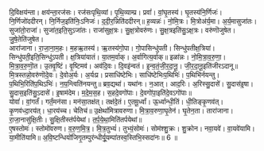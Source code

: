 

  
दि॒विक्षय॑न्ता। क्षय॑न्ता॒रज॑सः। रज॑सःपृथि॒व्यां। पृ॒थि॒व्याम्प्र। प्रवां॑। वां॒घृ॒तस्य॑। घृ॒तस्य॑नि॒र्णिजः॑। नि॒र्णिजो॑ददीरन्। नि॒र्निज॒इति॑निः॒ऽनिजः॑। द॒दी॒र॒न्निति॑ददीरन्॥ ह॒व्यन्नः॑। नो॒मि॒त्रः। मि॒त्रोअ॑र्य॒मा। अ॒र्य॒मासुजा॑तः। सुजा॑तो॒राजा॑। सुजा॑त॒इति॒सुऽजा॑तः। राजा॑सुक्ष॒त्रः। सु॒क्ष॒त्रोवरु॑णः। सु॒क्ष॒त्रइति॑सु॒ऽक्ष॒त्रः। वरु॑णॊजुषेत। जु॒षे॒तेति॑जुषेत।  
आरा॑जाना। रा॒जा॒ना॒म॒हः। म॒हऋ॒तस्य॑। ऋ॒तस्य॑गो॒पा। गो॒पासिन्धु॑पती। सिन्धु॑पतीक्ष॒त्रिया॑। सिन्धु॑पती॒इति॒सिन्धु॑ऽपती। क्ष॒त्रिया॑यातं। या॒तम॒र्वाक्। अ॒र्वागित्य॒र्वाक्॥ इळा॑न्नः। नो॒मि॒त्रा॒व॒रु॒णा॒। मि॒त्रा॒व॒रु॒णॊ॒त। उ॒तवृ॒ष्टिं। वृ॒ष्टिमव॑। अव॑दि॒वः। दि॒वइ॑न्वतं। इ॒न्व॒तं॒जी॒र॒दा॒नू॒। जी॒र॒दा॒नू॒इति॑जीरऽदानू॥  
मि॒त्रस्तन्नो॒वरु॑णॊदे॒वः। दे॒वोअ॒र्यः। अ॒र्यःप्र। प्रसाधि॑ष्टेभिः। साधि॑ष्टेभिःप॒थिभिः॑। प॒थिभि॑र्नयन्तु। प॒थिभि॒रिति॑प॒थिऽभिः॑। न॒य॒न्त्विति॑नयन्तु॥ ब्रव॒द्यथा॑। यथा॑नः। न॒आत्। आद॒रिः। अ॒रिस्सु॒दासे॑। सु॒दास॑इ॒षा। सु॒दास॒इति॑सु॒ऽदासे॑। इ॒षाम॑देम। म॒दे॒म॒स॒ह। स॒हदे॒वगो॑पाः। दे॒वगो॑पा॒इति॑दे॒वऽगो॑पाः॥  
योवां॑। वां॒गर्तं॑। गर्तं॒मन॑सा। मन॑सा॒तक्ष॑त्। तक्ष॑दे॒तं। ए॒तमू॒र्ध्वां। ऊ॒र्ध्वान्धी॒तिं। धी॒तिङ्कृ॒णव॑त्। कृ॒णव॑ध्दा॒रय॑त्। धा॒रय॑च्च। चेतिच॑॥ उ॒क्षेथां॑मित्रावरुणा। मि॒त्रा॒व॒रुणा॒घृ॒तेन॑। घृ॒तेन॒ता। तारा॑जाना। रा॒जा॒नासु॑क्षि॒तीः। सु॒क्षि॒तीस्त॑र्पयेथां। त॒र्प॒ये॒था॒मिति॑तर्पयेथां॥  
ए॒षस्तोमः॑। स्तोमो॑वरुण। व॒रु॒ण॒मि॒त्र॒। मि॒त्र॒तुभ्यं॑। तुभ्यं॒सोमः॑। सोम॑श्शु॒क्रः। शु॒क्रोन। नवा॒यवे॑। वा॒यवे॑यामि। या॒मीति॑यामि॥ अ॒वि॒ष्टन्धियो॑जिगृ॒तम्पुर॑न्धीर्यू॒यम्पा॑तस्व॒स्तिभि॒स्सदा॑नः॥ 6 ॥  

